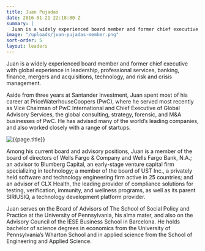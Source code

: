 ```yaml
---
title: Juan Pujadas
date: 2016-01-21 22:18:00 Z
summary: |
  Juan is a widely experienced board member and former chief executive with global experience in leadership, professional services, banking, finance, mergers and acquisitions, technology, and risk and crisis management.
image: "/uploads/juan-pujadas-member.png"
sort-order: 5
layout: leaders
---
```


Juan is a widely experienced board member and former chief executive with global experience in leadership, professional services, banking, finance, mergers and acquisitions, technology, and risk and crisis management.

Aside from three years at Santander Investment, Juan spent most of his career at PriceWaterhouseCoopers (PwC), where he served most recently as Vice Chairman of PwC International and Chief Executive of Global Advisory Services, the global consulting, strategy, forensic, and M&A businesses of PwC. He has advised many of the world’s leading companies, and also worked closely with a range of startups.

![{{page.title}}](/uploads/juan-pujadas-member.png)

Among his current board and advisory positions, Juan is a member of the board of directors of Wells Fargo & Company and Wells Fargo Bank, N.A.; an advisor to Blumberg Capital, an early-stage venture capital firm specializing in technology; a member of the board of UST Inc., a privately held software and technology engineering firm active in 25 countries; and an advisor of CLX Health, the leading provider of compliance solutions for testing, verification,  immunity, and wellness programs, as well as its parent SIRIUSIQ, a technology development platform provider.

Juan serves on the Board of Advisors of The School of Social Policy and Practice at the University of Pennsylvania, his alma mater, and also on the Advisory Council of the IESE Business School in Barcelona. He holds bachelor of science degrees in economics from the University of Pennsylvania’s Wharton School and in applied science from the School of Engineering and Applied Science.
 